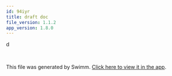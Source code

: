 ```yaml
---
id: 94iyr
title: draft doc
file_version: 1.1.2
app_version: 1.8.0
---
```


d

<br/>

This file was generated by Swimm. [Click here to view it in the app](https://swimm-web-app.web.app/repos/Z2l0aHViJTNBJTNBTm9hUmVwbyUzQSUzQU5vYW96ZXI=/docs/94iyr).
